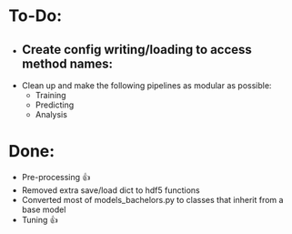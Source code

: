 # To-Do:
- Create config writing/loading to access method names:
    - 
- Clean up and make the following pipelines as modular as possible:
    - Training
    - Predicting
    - Analysis

# Done:
- Pre-processing 👍
- Removed extra save/load dict to hdf5 functions
- Converted most of models_bachelors.py to classes that inherit from a base model
- Tuning 👍